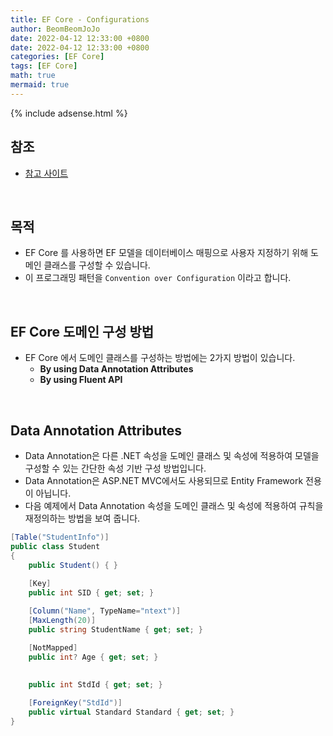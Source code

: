 ```yaml
---
title: EF Core - Configurations
author: BeomBeomJoJo
date: 2022-04-12 12:33:00 +0800
date: 2022-04-12 12:33:00 +0800
categories: [EF Core]
tags: [EF Core]
math: true
mermaid: true
---
```


{% include adsense.html %}

## **참조**
* [참고 사이트](https://www.entityframeworktutorial.net/efcore/configuration-in-entity-framework-core.aspx)

<br/>

## **목적**
* EF Core 를 사용하면 EF 모델을 데이터베이스 매핑으로 사용자 지정하기 위해 도메인 클래스를 구성할 수 있습니다.
* 이 프로그래밍 패턴을 `Convention over Configuration` 이라고 합니다.

<br/>

## **EF Core 도메인 구성 방법**
* EF Core 에서 도메인 클래스를 구성하는 방법에는 2가지 방법이 있습니다.
  * **By using Data Annotation Attributes**
  * **By using Fluent API**

<br/>

## **Data Annotation Attributes**
* Data Annotation은 다른 .NET 속성을 도메인 클래스 및 속성에 적용하여 모델을 구성할 수 있는 간단한 속성 기반 구성 방법입니다.
* Data Annotation은 ASP.NET MVC에서도 사용되므로 Entity Framework 전용이 아닙니다.
* 다음 예제에서 Data Annotation 속성을 도메인 클래스 및 속성에 적용하여 규칙을 재정의하는 방법을 보여 줍니다.

```csharp
[Table("StudentInfo")]
public class Student
{
    public Student() { }
        
    [Key]
    public int SID { get; set; }

    [Column("Name", TypeName="ntext")]
    [MaxLength(20)]
    public string StudentName { get; set; }

    [NotMapped]
    public int? Age { get; set; }
        
        
    public int StdId { get; set; }

    [ForeignKey("StdId")]
    public virtual Standard Standard { get; set; }
}
```

<br/>